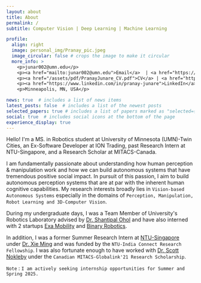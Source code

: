 ```yaml
---
layout: about
title: About
permalink: /
subtitle: Computer Vision | Deep Learning | Machine Learning

profile:
  align: right
  image: personal_img/Pranay_pic.jpeg
  image_circular: false # crops the image to make it circular
  more_info: >
    <p>junar002@umn.edu</p>
    <p><a href="mailto:junar002@umn.edu">Email</a>  | <a href="https://scholar.google.com/citations?user=38XpwpkAAAAJ&hl">Google Scholar</a> </p> <br/>
    <p><a href="/assets/pdf/PranayJunare_CV.pdf">CV</a> | <a href="https://github.com/pranay-junare">Github</a> | </p>
    <p><a href="https://www.linkedin.com/in/pranay-junare">LinkedIn</a></p> <br/>
    <p>Minneapolis, MN, USA</p>

news: true  # includes a list of news items
latest_posts: false  # includes a list of the newest posts
selected_papers: true # includes a list of papers marked as "selected={true}"
social: true  # includes social icons at the bottom of the page
experience_display: true
---
```


Hello! I'm a MS. in Robotics student at University of Minnesota (UMN)-Twin Cities, an Ex-Software Developer at ION Trading, past Research Intern at NTU-Singapore, and a Research Scholar at MITACS-Canada.

I am fundamentally passionate about understanding how human perception & manipulation work and how we can build autonomous systems that have tremendous positive social impact. In pursuit of this passion, I aim to build autonomous perception systems that are at par with the inherent human cognitive capabilities. My research interests broadly lies in `Vision-based Autonomous Systems` especially in the domains of `Perception, Manipulation, Robot Learning and 3D-Computer Vision`.

During my undergraduate days, I was a Team Member of University's Robotics Laboratory advised by [Dr. Shantipal Ohol](https://www.coep.org.in/mycoep/ssomechcoepacin) and have also interned with 2 startups [Exa Mobility](https://www.exa-mobility.com/) and [Binary Robotics](https://www.binaryrobotics.in/).


In addition, I was a former Summer Research Intern at [NTU-Singapore](https://www.ntu.edu.sg/) under [Dr. Xie Ming](https://dr.ntu.edu.sg/cris/rp/rp00965) and was funded by the `NTU-India Connect Research Fellowship`. I was also fortunate enough to have worked with [Dr. Scott Nokleby](https://ontariotechu.ca/experts/feas/scott-nokleby.php) under the `Canadian MITACS-Globalink'21 Research Scholarship`. 


`Note` : `I am actively seeking internship opportunities for Summer and Spring 2025.`
